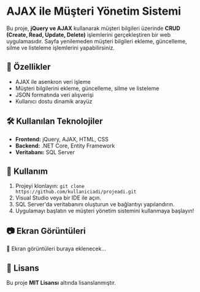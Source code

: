 <h1>AJAX ile Müşteri Yönetim Sistemi</h1>

<p>
  Bu proje, <strong>jQuery ve AJAX</strong> kullanarak müşteri bilgileri üzerinde <strong>CRUD (Create, Read, Update, Delete)</strong> işlemlerini gerçekleştiren bir web uygulamasıdır. 
  Sayfa yenilemeden müşteri bilgileri ekleme, güncelleme, silme ve listeleme işlemlerini yapabilirsiniz.
</p>

<h2>🚀 Özellikler</h2>
<ul>
  <li>AJAX ile asenkron veri işleme</li>
  <li>Müşteri bilgilerini ekleme, güncelleme, silme ve listeleme</li>
  <li>JSON formatında veri alışverişi</li>
  <li>Kullanıcı dostu dinamik arayüz</li>
</ul>

<h2>🛠 Kullanılan Teknolojiler</h2>
<ul>
  <li><strong>Frontend:</strong> jQuery, AJAX, HTML, CSS</li>
  <li><strong>Backend:</strong> .NET Core, Entity Framework</li>
  <li><strong>Veritabanı:</strong> SQL Server</li>
</ul>

<h2>📌 Kullanım</h2>
<ol>
  <li>Projeyi klonlayın: <code>git clone https://github.com/kullaniciadi/projeadi.git</code></li>
  <li>Visual Studio veya bir IDE ile açın.</li>
  <li>SQL Server'da veritabanını oluşturun ve bağlantıyı yapılandırın.</li>
  <li>Uygulamayı başlatın ve müşteri yönetim sistemini kullanmaya başlayın!</li>
</ol>

<h2>📷 Ekran Görüntüleri</h2>
<p>🚧 Ekran görüntüleri buraya eklenecek...</p>

<h2>📜 Lisans</h2>
<p>Bu proje <strong>MIT Lisansı</strong> altında lisanslanmıştır.</p>


